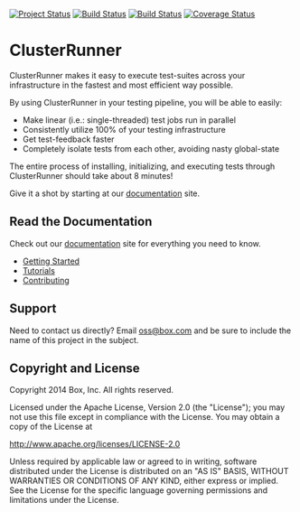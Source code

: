 [![Project Status](http://opensource.box.com/badges/active.svg)](http://opensource.box.com/badges)
[![Build Status](https://travis-ci.org/box/ClusterRunner.svg?branch=master)](https://travis-ci.org/box/ClusterRunner)
[![Build Status](https://ci.appveyor.com/api/projects/status/j7liyv4uuq5m936q/branch/master?svg=true)](https://ci.appveyor.com/project/aptxkid/clusterrunner)
[![Coverage Status](https://coveralls.io/repos/box/ClusterRunner/badge.svg?branch=master)](https://coveralls.io/r/box/ClusterRunner?branch=master)

# ClusterRunner

ClusterRunner makes it easy to execute test-suites across your infrastructure in the fastest and most efficient way possible.

By using ClusterRunner in your testing pipeline, you will be able to easily:

- Make linear (i.e.: single-threaded) test jobs run in parallel
- Consistently utilize 100% of your testing infrastructure
- Get test-feedback faster
- Completely isolate tests from each other, avoiding nasty global-state

The entire process of installing, initializing, and executing tests through ClusterRunner should take about 8 minutes!

Give it a shot by starting at our [documentation](http://www.clusterrunner.com) site.


## Read the Documentation

Check out our [documentation](http://www.clusterrunner.com) site for everything you need to know.

- [Getting Started](http://www.clusterrunner.com/docs/home/)
- [Tutorials](http://www.clusterrunner.com/docs/configuring-your-project/)
- [Contributing](http://www.clusterrunner.com/docs/development-guide/)

## Support

Need to contact us directly? Email oss@box.com and be sure to include the name of this project in the subject.

## Copyright and License

Copyright 2014 Box, Inc. All rights reserved.

Licensed under the Apache License, Version 2.0 (the "License");
you may not use this file except in compliance with the License.
You may obtain a copy of the License at

   http://www.apache.org/licenses/LICENSE-2.0

Unless required by applicable law or agreed to in writing, software
distributed under the License is distributed on an "AS IS" BASIS,
WITHOUT WARRANTIES OR CONDITIONS OF ANY KIND, either express or implied.
See the License for the specific language governing permissions and
limitations under the License.
